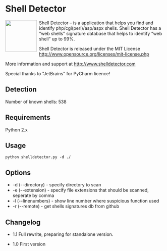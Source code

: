 Shell Detector
==================
<img src="http://www.emposha.com/wp-content/uploads/2011/07/shelldetect3-300x201.png" width="100" align="left" style="padding-right: 4px;" /> 
Shell Detector – is a application that helps you find and identify php/cgi(perl)/asp/aspx shells. Shell Detector has a “web shells” signature database that helps to identify “web shell” up to 99%.

Shell Detector is released under the MIT License <http://www.opensource.org/licenses/mit-license.php>

More information and support at http://www.shelldetector.com

Special thanks to "JetBrains" for PyCharm licence!

Detection
---------

  Number of known shells: 538

Requirements
---------

  Python 2.x

Usage
-----

    python shelldetector.py -d ./

Options
-------
 - -d (--directory)   - specify directory to scan
 - -e (--extension)   - specify file extensions that should be scanned, seperate by comma
 - -l (--linenumbers) - show line number where suspicious function used
 - -r (--remote)      - get shells signatures db from github

Changelog
---------

 - 1.1 Full rewrite, preparing for standalone version.

 - 1.0 First version